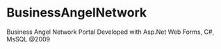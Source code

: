 # BusinessAngelNetwork
Business Angel Network Portal
Developed with Asp.Net Web Forms, C#, MsSQL
@2009
